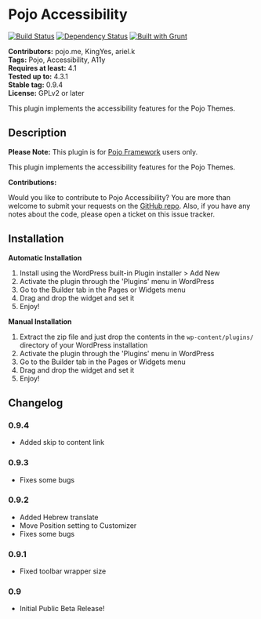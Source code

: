 # Pojo Accessibility #
[![Build Status](https://travis-ci.org/pojome/pojo-accessibility.svg?branch=master)](https://travis-ci.org/pojome/pojo-accessibility) [![Dependency Status](https://david-dm.org/pojome/pojo-accessibility/dev-status.svg)](https://david-dm.org/pojome/pojo-accessibility#info=devDependencies) [![Built with Grunt](https://cdn.gruntjs.com/builtwith.png)](http://gruntjs.com/)

**Contributors:** pojo.me, KingYes, ariel.k  
**Tags:** Pojo, Accessibility, A11y  
**Requires at least:** 4.1  
**Tested up to:** 4.3.1  
**Stable tag:** 0.9.4  
**License:** GPLv2 or later  

This plugin implements the accessibility features for the Pojo Themes.

## Description ##

**Please Note:** This plugin is for [Pojo Framework][1] users only.  

This plugin implements the accessibility features for the Pojo Themes.

**Contributions:**

Would you like to contribute to Pojo Accessibility? You are more than welcome to submit your requests on the [GitHub repo][2]. Also, if you have any notes about the code, please open a ticket on this issue tracker.

 [1]: http://pojo.me/?utm_source=wp-repo&utm_medium=link&utm_campaign=a11y
 [2]: https://github.com/pojome/pojo-accessibility

## Installation ##

**Automatic Installation**

1. Install using the WordPress built-in Plugin installer > Add New
1. Activate the plugin through the 'Plugins' menu in WordPress
1. Go to the Builder tab in the Pages or Widgets menu
1. Drag and drop the widget and set it
1. Enjoy!

**Manual Installation**

1. Extract the zip file and just drop the contents in the <code>wp-content/plugins/</code> directory of your WordPress installation
1. Activate the plugin through the 'Plugins' menu in WordPress
1. Go to the Builder tab in the Pages or Widgets menu
1. Drag and drop the widget and set it
1. Enjoy!

## Changelog ##

### 0.9.4 ###
* Added skip to content link

### 0.9.3 ###
* Fixes some bugs

### 0.9.2 ###
* Added Hebrew translate
* Move Position setting to Customizer
* Fixes some bugs

### 0.9.1 ###
* Fixed toolbar wrapper size

### 0.9 ###
* Initial Public Beta Release!